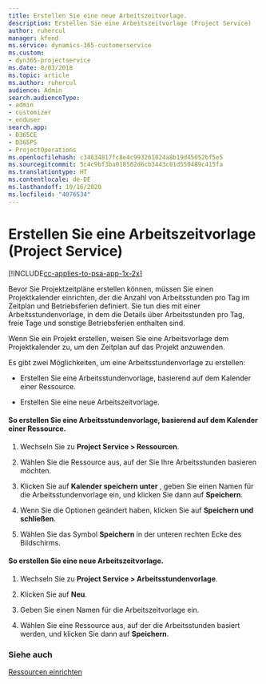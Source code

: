 ```yaml
---
title: Erstellen Sie eine neue Arbeitszeitvorlage.
description: Erstellen Sie eine Arbeitszeitvorlage (Project Service)
author: ruhercul
manager: kfend
ms.service: dynamics-365-customerservice
ms.custom:
- dyn365-projectservice
ms.date: 8/03/2018
ms.topic: article
ms.author: ruhercul
audience: Admin
search.audienceType:
- admin
- customizer
- enduser
search.app:
- D365CE
- D365PS
- ProjectOperations
ms.openlocfilehash: c34634817fc8e4c993261024a8b19d45052bf5e5
ms.sourcegitcommit: 5c4c9bf3ba018562d6cb3443c01d550489c415fa
ms.translationtype: HT
ms.contentlocale: de-DE
ms.lasthandoff: 10/16/2020
ms.locfileid: "4076534"
---
```

# <a name="create-a-work-hours-template-project-service"></a>Erstellen Sie eine Arbeitszeitvorlage (Project Service)

[!INCLUDE[cc-applies-to-psa-app-1x-2x](../includes/cc-applies-to-psa-app-1x-2x.md)]

Bevor Sie Projektzeitpläne erstellen können, müssen Sie einen Projektkalender einrichten, der die Anzahl von Arbeitsstunden pro Tag im Zeitplan und Betriebsferien definiert. Sie tun dies mit einer Arbeitsstundenvorlage, in dem die Details über Arbeitsstunden pro Tag, freie Tage und sonstige Betriebsferien enthalten sind.  
  
 Wenn Sie ein Projekt erstellen, weisen Sie eine Arbeitsvorlage dem Projektkalender zu, um den Zeitplan auf das Projekt anzuwenden.  
  
 Es gibt zwei Möglichkeiten, um eine Arbeitsstundenvorlage zu erstellen:  
  
-   Erstellen Sie eine Arbeitsstundenvorlage, basierend auf dem Kalender einer Ressource.  
  
-   Erstellen Sie eine neue Arbeitszeitvorlage.  
  
#### <a name="to-create-a-work-hours-template-based-on-a-resources-calendar"></a>So erstellen Sie eine Arbeitsstundenvorlage, basierend auf dem Kalender einer Ressource.  
  
1.  Wechseln Sie zu **Project Service > Ressourcen**.  
  
2.  Wählen Sie die Ressource aus, auf der Sie Ihre Arbeitsstunden basieren möchten.  
  
3.  Klicken Sie auf **Kalender speichern unter** , geben Sie einen Namen für die Arbeitsstundenvorlage ein, und klicken Sie dann auf **Speichern**.  
  
4.  Wenn Sie die Optionen geändert haben, klicken Sie auf **Speichern und schließen**.  
  
5.  Wählen Sie das Symbol **Speichern** in der unteren rechten Ecke des Bildschirms.  
  
#### <a name="to-create-a-new-work-hours-template"></a>So erstellen Sie eine neue Arbeitszeitvorlage.  
  
1.  Wechseln Sie zu **Project Service > Arbeitsstundenvorlage**.  
  
2.  Klicken Sie auf **Neu**.  
  
3.  Geben Sie einen Namen für die Arbeitszeitvorlage ein.  
  
4.  Wählen Sie eine Ressource aus, auf der die Arbeitsstunden basiert werden, und klicken Sie dann auf **Speichern**.  
  
### <a name="see-also"></a>Siehe auch  
 [Ressourcen einrichten](../psa/set-up-resources.md)
